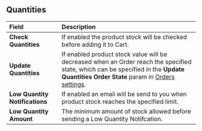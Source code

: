 ## Quantities

| Field       | Description |
| :---------- | :---------- |
| **Check Quantities** | If enabled the product stock will be checked before adding it to Cart. |
| **Update Quantities** | If enabled product stock value will be decreased when an Order reach the specified state, which can be specified in the **Update Quantities Order State** param in [Orders settings](#orders). |
| **Low Quantity Notifications** | If enabled an email will be send to you when product stock reaches the specified limit. |
| **Low Quantity Amount** | The minimum amount of stock allowed before sending a Low Quantity Notifcation. |
